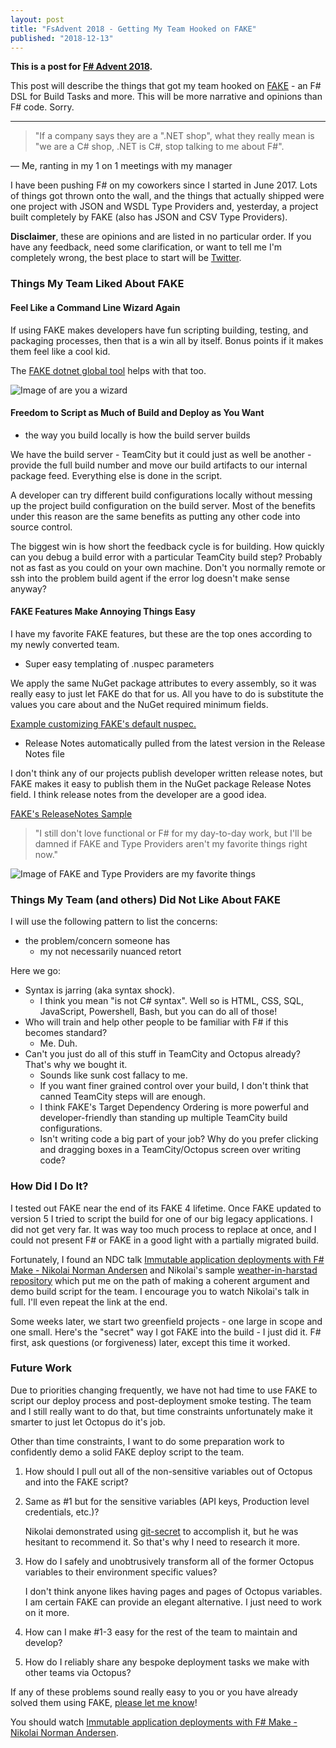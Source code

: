 ```yaml
---
layout: post
title: "FsAdvent 2018 - Getting My Team Hooked on FAKE"
published: "2018-12-13"
---
```


**This is a post for [F# Advent 2018](https://sergeytihon.com/2018/10/22/f-advent-calendar-in-english-2018/).**

This post will describe the things that got my team hooked on [FAKE](https://fake.build/) - an F# DSL for Build Tasks and more. This will be more narrative and opinions than F# code. Sorry.

---

> "If a company says they are a ".NET shop", what they really mean is "we are a C# shop, .NET is C#, stop talking to me about F#".

&mdash; Me, ranting in my 1 on 1 meetings with my manager

I have been pushing F# on my coworkers since I started in June 2017. Lots of things got thrown onto the wall, and the things that actually shipped were one project with JSON and WSDL Type Providers and, yesterday, a project built completely by FAKE (also has JSON and CSV Type Providers). 

**Disclaimer**, these are opinions and are listed in no particular order. If you have any feedback, need some clarification, or want to tell me I'm completely wrong, the best place to start will be [Twitter](https://twitter.com/garthfritz).

### Things My Team Liked About FAKE

#### Feel Like a Command Line Wizard Again

If using FAKE makes developers have fun scripting building, testing, and packaging processes, then that is a win all by itself. Bonus points if it makes them feel like a cool kid.

The [FAKE dotnet global tool](https://fake.build/fake-dotnetcore.html#Getting-Started) helps with that too.

![Image of are you a wizard](https://user-images.githubusercontent.com/2267030/49901976-b26a5b00-fe30-11e8-8383-02b6dde9e08f.png)

#### Freedom to Script as Much of Build and Deploy as You Want

- the way you build locally is how the build server builds

We have the build server - TeamCity but it could just as well be another - provide the full build number and move our build artifacts to our internal package feed. Everything else is done in the script.

A developer can try different build configurations locally without messing up the project build configuration on the build server. Most of the benefits under this reason are the same benefits as putting any other code into source control.

The biggest win is how short the feedback cycle is for building. How quickly can you debug a build error with a particular TeamCity build step? Probably not as fast as you could on your own machine. Don't you normally remote or ssh into the problem build agent if the error log doesn't make sense anyway?

#### FAKE Features Make Annoying Things Easy

I have my favorite FAKE features, but these are the top ones according to my newly converted team.

- Super easy templating of .nuspec parameters

We apply the same NuGet package attributes to every assembly, so it was really easy to just let FAKE do that for us. All you have to do is substitute the values you care about and the NuGet required minimum fields.

[Example customizing FAKE's default nuspec.](https://fake.build/dotnet-nuget.html#Setting-up-the-build-script)

- Release Notes automatically pulled from the latest version in the Release Notes file

I don't think any of our projects publish developer written release notes, but FAKE makes it easy to publish them in the NuGet package Release Notes field. I think release notes from the developer are a good idea.

[FAKE's ReleaseNotes Sample](https://fake.build/apidocs/v5/fake-core-releasenotes.html)

> "I still don't love functional or F# for my day-to-day work, but I'll be damned if FAKE and Type Providers aren't my favorite things right now."

![Image of FAKE and Type Providers are my favorite things](https://user-images.githubusercontent.com/2267030/49901909-7c2cdb80-fe30-11e8-987e-cae2a3545ab0.png)

### Things My Team (and others) Did Not Like About FAKE

I will use the following pattern to list the concerns:
- the problem/concern someone has
  - my not necessarily nuanced retort

Here we go:

- Syntax is jarring (aka syntax shock).
  - I think you mean "is not C# syntax". Well so is HTML, CSS, SQL, JavaScript, Powershell, Bash, but you can do all of those!
- Who will train and help other people to be familiar with F# if this becomes standard?
  - Me. Duh.
- Can't you just do all of this stuff in TeamCity and Octopus already? That's why we bought it.
  - Sounds like sunk cost fallacy to me.
  - If you want finer grained control over your build, I don't think that canned TeamCity steps will are enough.
  - I think FAKE's Target Dependency Ordering is more powerful and developer-friendly than standing up multiple TeamCity build configurations.
  - Isn't writing code a big part of your job? Why do you prefer clicking and dragging boxes in a TeamCity/Octopus screen over writing code?

### How Did I Do It?

I tested out FAKE near the end of its FAKE 4 lifetime. Once FAKE updated to version 5 I tried to script the build for one of our big legacy applications. I did not get very far. It was way too much process to replace at once, and I could not present F# or FAKE in a good light with a partially migrated build.

Fortunately, I found an NDC talk [Immutable application deployments with F# Make - Nikolai Norman Andersen](https://www.youtube.com/watch?v=_sZT0CpJ6Vo) and Nikolai's sample [weather-in-harstad repository](https://github.com/nikolaia/weather-in-harstad) which put me on the path of making a coherent argument and demo build script for the team. I encourage you to watch Nikolai's talk in full. I'll even repeat the link at the end.

Some weeks later, we start two greenfield projects - one large in scope and one small. Here's the "secret" way I got FAKE into the build - I just did it. F# first, ask questions (or forgiveness) later, except this time it worked.

### Future Work

Due to priorities changing frequently, we have not had time to use FAKE to script our deploy process and post-deployment smoke testing. The team and I still really want to do that, but time constraints unfortunately make it smarter to just let Octopus do it's job.

Other than time constraints, I want to do some preparation work to confidently demo a solid FAKE deploy script to the team.

1. How should I pull out all of the non-sensitive variables out of Octopus and into the FAKE script?
1. Same as #1 but for the sensitive variables (API keys, Production level credentials, etc.)?

   Nikolai demonstrated using [git-secret](http://git-secret.io/) to accomplish it, but he was hesitant to recommend it. So that's why I need to research it more.
1. How do I safely and unobtrusively transform all of the former Octopus variables to their environment specific values?

   I don't think anyone likes having pages and pages of Octopus variables. I am certain FAKE can provide an elegant alternative. I just need to work on it more.
1. How can I make #1-3 easy for the rest of the team to maintain and develop?
1. How do I reliably share any bespoke deployment tasks we make with other teams via Octopus?

If any of these problems sound really easy to you or you have already solved them using FAKE, [please let me know](https://twitter.com/garthfritz)!

You should watch [Immutable application deployments with F# Make - Nikolai Norman Andersen](https://www.youtube.com/watch?v=_sZT0CpJ6Vo).
